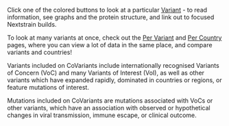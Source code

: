 Click one of the colored buttons to look at a particular [Variant](/variants) - to read information, see graphs and the protein structure, and link out to focused Nextstrain builds.

To look at many variants at once, check out the [Per Variant](/per-variant) and [Per Country](/per-country) pages, where you can view a lot of data in the same place, and compare variants and countries!

Variants included on CoVariants include internationally recognised Variants of Concern (VoC) and many Variants of Interest (VoI), as well as other variants which have expanded rapidly, dominated in countries or regions, or feature mutations of interest.

Mutations included on CoVariants are mutations associated with VoCs or other variants, which have an association with observed or hypothetical changes in viral transmission, immune escape, or clinical outcome. 